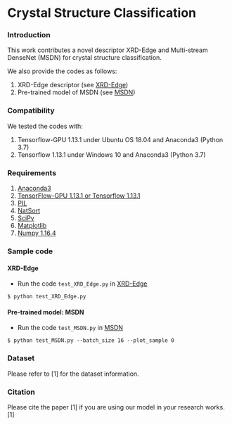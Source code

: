 # Crystal Structure Classification

### Introduction
This work contributes a novel descriptor XRD-Edge and Multi-stream DenseNet (MSDN) for crystal structure classification.

We also provide the codes as follows:
  1) XRD-Edge descriptor (see [XRD-Edge](https://github.com/tiongleslie/crystal-structure-classification/tree/master/XRD-Edge))
  2) Pre-trained model of MSDN (see [MSDN](https://github.com/tiongleslie/crystal-structure-classification/tree/master/MSDN))

### Compatibility
We tested the codes with:
  1) Tensorflow-GPU 1.13.1 under Ubuntu OS 18.04 and Anaconda3 (Python 3.7)
  1) Tensorflow 1.13.1 under Windows 10 and Anaconda3 (Python 3.7)

### Requirements
  1) [Anaconda3](https://www.anaconda.com/distribution/#download-section)
  2) [TensorFlow-GPU 1.13.1 or Tensorflow 1.13.1](https://www.tensorflow.org/install/pip)
  3) [PIL](https://anaconda.org/anaconda/pillow)
  4) [NatSort](https://pypi.org/project/natsort/)
  5) [SciPy](https://anaconda.org/anaconda/scipy)
  6) [Matplotlib](https://anaconda.org/conda-forge/matplotlib)
  7) [Numpy 1.16.4](https://pypi.org/project/numpy/1.16.4/)
 
### Sample code
#### XRD-Edge
- Run the code `test_XRD_Edge.py` in [XRD-Edge](https://github.com/tiongleslie/crystal-structure-classification/tree/master/XRD-Edge)
```shell
$ python test_XRD_Edge.py
```

#### Pre-trained model: MSDN
- Run the code `test_MSDN.py` in [MSDN](https://github.com/tiongleslie/crystal-structure-classification/tree/master/MSDN)
```shell
$ python test_MSDN.py --batch_size 16 --plot_sample 0
```

### Dataset
Please refer to [1] for the dataset information.

### Citation
Please cite the paper [1] if you are using our model in your research works.
  [1]
